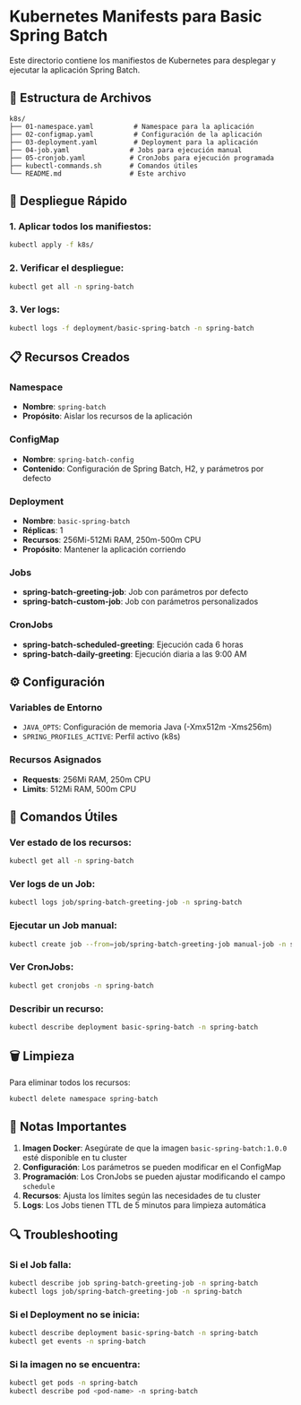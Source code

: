 # Kubernetes Manifests para Basic Spring Batch

Este directorio contiene los manifiestos de Kubernetes para desplegar y ejecutar la aplicación Spring Batch.

## 📁 Estructura de Archivos

```
k8s/
├── 01-namespace.yaml          # Namespace para la aplicación
├── 02-configmap.yaml          # Configuración de la aplicación
├── 03-deployment.yaml         # Deployment para la aplicación
├── 04-job.yaml               # Jobs para ejecución manual
├── 05-cronjob.yaml           # CronJobs para ejecución programada
├── kubectl-commands.sh       # Comandos útiles
└── README.md                 # Este archivo
```

## 🚀 Despliegue Rápido

### 1. Aplicar todos los manifiestos:
```bash
kubectl apply -f k8s/
```

### 2. Verificar el despliegue:
```bash
kubectl get all -n spring-batch
```

### 3. Ver logs:
```bash
kubectl logs -f deployment/basic-spring-batch -n spring-batch
```

## 📋 Recursos Creados

### Namespace
- **Nombre**: `spring-batch`
- **Propósito**: Aislar los recursos de la aplicación

### ConfigMap
- **Nombre**: `spring-batch-config`
- **Contenido**: Configuración de Spring Batch, H2, y parámetros por defecto

### Deployment
- **Nombre**: `basic-spring-batch`
- **Réplicas**: 1
- **Recursos**: 256Mi-512Mi RAM, 250m-500m CPU
- **Propósito**: Mantener la aplicación corriendo

### Jobs
- **spring-batch-greeting-job**: Job con parámetros por defecto
- **spring-batch-custom-job**: Job con parámetros personalizados

### CronJobs
- **spring-batch-scheduled-greeting**: Ejecución cada 6 horas
- **spring-batch-daily-greeting**: Ejecución diaria a las 9:00 AM

## ⚙️ Configuración

### Variables de Entorno
- `JAVA_OPTS`: Configuración de memoria Java (-Xmx512m -Xms256m)
- `SPRING_PROFILES_ACTIVE`: Perfil activo (k8s)

### Recursos Asignados
- **Requests**: 256Mi RAM, 250m CPU
- **Limits**: 512Mi RAM, 500m CPU

## 🔧 Comandos Útiles

### Ver estado de los recursos:
```bash
kubectl get all -n spring-batch
```

### Ver logs de un Job:
```bash
kubectl logs job/spring-batch-greeting-job -n spring-batch
```

### Ejecutar un Job manual:
```bash
kubectl create job --from=job/spring-batch-greeting-job manual-job -n spring-batch
```

### Ver CronJobs:
```bash
kubectl get cronjobs -n spring-batch
```

### Describir un recurso:
```bash
kubectl describe deployment basic-spring-batch -n spring-batch
```

## 🗑️ Limpieza

Para eliminar todos los recursos:
```bash
kubectl delete namespace spring-batch
```

## 📝 Notas Importantes

1. **Imagen Docker**: Asegúrate de que la imagen `basic-spring-batch:1.0.0` esté disponible en tu cluster
2. **Configuración**: Los parámetros se pueden modificar en el ConfigMap
3. **Programación**: Los CronJobs se pueden ajustar modificando el campo `schedule`
4. **Recursos**: Ajusta los límites según las necesidades de tu cluster
5. **Logs**: Los Jobs tienen TTL de 5 minutos para limpieza automática

## 🔍 Troubleshooting

### Si el Job falla:
```bash
kubectl describe job spring-batch-greeting-job -n spring-batch
kubectl logs job/spring-batch-greeting-job -n spring-batch
```

### Si el Deployment no se inicia:
```bash
kubectl describe deployment basic-spring-batch -n spring-batch
kubectl get events -n spring-batch
```

### Si la imagen no se encuentra:
```bash
kubectl get pods -n spring-batch
kubectl describe pod <pod-name> -n spring-batch
```
